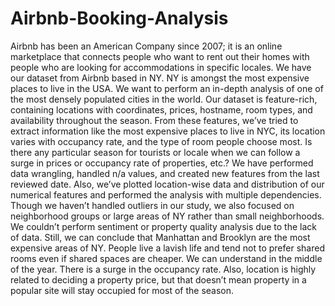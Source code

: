 # Airbnb-Booking-Analysis
Airbnb has been an American Company since 2007; it is an online marketplace that connects people who want to rent out their homes with people who are looking for accommodations in specific locales.  We have our dataset from Airbnb based in NY. NY is amongst the most expensive places to live in the USA. We want to perform an in-depth analysis of one of the most densely populated cities in the world. Our dataset is feature-rich, containing locations with coordinates, prices, hostname, room types, and availability throughout the season. From these features, we’ve tried to extract information like the most expensive places to live in NYC, its location varies with occupancy rate, and the type of room people choose most. Is there any particular season for tourists or locale when we can follow a surge in prices or occupancy rate of properties, etc.? We have performed data wrangling, handled n/a values, and created new features from the last reviewed date. Also, we’ve plotted location-wise data and distribution of our numerical features and performed the analysis with multiple dependencies. Though we haven’t handled outliers in our study, we also focused on neighborhood groups or large areas of NY rather than small neighborhoods. We couldn’t perform sentiment or property quality analysis due to the lack of data. Still, we can conclude that Manhattan and Brooklyn are the most expensive areas of NY. People live a lavish life and tend not to prefer shared rooms even if shared spaces are cheaper. We can understand in the middle of the year. There is a surge in the occupancy rate. Also, location is highly related to deciding a property price, but that doesn’t mean property in a popular site will stay occupied for most of the season.
